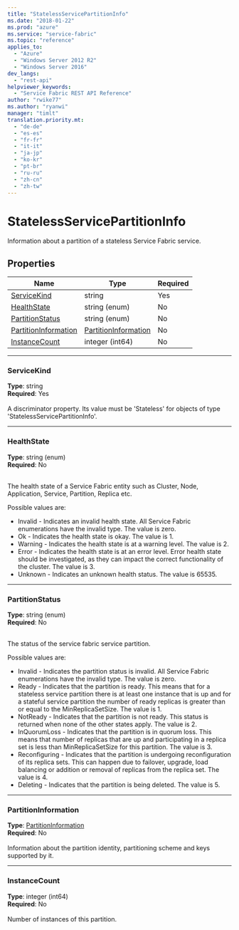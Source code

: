 ```yaml
---
title: "StatelessServicePartitionInfo"
ms.date: "2018-01-22"
ms.prod: "azure"
ms.service: "service-fabric"
ms.topic: "reference"
applies_to: 
  - "Azure"
  - "Windows Server 2012 R2"
  - "Windows Server 2016"
dev_langs: 
  - "rest-api"
helpviewer_keywords: 
  - "Service Fabric REST API Reference"
author: "rwike77"
ms.author: "ryanwi"
manager: "timlt"
translation.priority.mt: 
  - "de-de"
  - "es-es"
  - "fr-fr"
  - "it-it"
  - "ja-jp"
  - "ko-kr"
  - "pt-br"
  - "ru-ru"
  - "zh-cn"
  - "zh-tw"
---
```

# StatelessServicePartitionInfo

Information about a partition of a stateless Service Fabric service.

## Properties
| Name | Type | Required |
| --- | --- | --- |
| [ServiceKind](#servicekind) | string | Yes |
| [HealthState](#healthstate) | string (enum) | No |
| [PartitionStatus](#partitionstatus) | string (enum) | No |
| [PartitionInformation](#partitioninformation) | [PartitionInformation](sfclient-v61-model-partitioninformation.md) | No |
| [InstanceCount](#instancecount) | integer (int64) | No |

____
### ServiceKind
__Type__: string <br/>
__Required__: Yes <br/>
<br/>
A discriminator property. Its value must be 'Stateless' for objects of type 'StatelessServicePartitionInfo'.

____
### HealthState
__Type__: string (enum) <br/>
__Required__: No<br/>
<br/>


The health state of a Service Fabric entity such as Cluster, Node, Application, Service, Partition, Replica etc.

Possible values are: 

  - Invalid - Indicates an invalid health state. All Service Fabric enumerations have the invalid type. The value is zero.
  - Ok - Indicates the health state is okay. The value is 1.
  - Warning - Indicates the health state is at a warning level. The value is 2.
  - Error - Indicates the health state is at an error level. Error health state should be investigated, as they can impact the correct functionality of the cluster. The value is 3.
  - Unknown - Indicates an unknown health status. The value is 65535.



____
### PartitionStatus
__Type__: string (enum) <br/>
__Required__: No<br/>
<br/>


The status of the service fabric service partition.

Possible values are: 

  - Invalid - Indicates the partition status is invalid. All Service Fabric enumerations have the invalid type. The value is zero.
  - Ready - Indicates that the partition is ready. This means that for a stateless service partition there is at least one instance that is up and for a stateful service partition the number of ready replicas is greater than or equal to the MinReplicaSetSize. The value is 1.
  - NotReady - Indicates that the partition is not ready. This status is returned when none of the other states apply. The value is 2.
  - InQuorumLoss - Indicates that the partition is in quorum loss. This means that number of replicas that are up and participating in a replica set is less than MinReplicaSetSize for this partition. The value is 3.
  - Reconfiguring - Indicates that the partition is undergoing reconfiguration of its replica sets. This can happen due to failover, upgrade, load balancing or addition or removal of replicas from the replica set. The value is 4.
  - Deleting - Indicates that the partition is being deleted. The value is 5.



____
### PartitionInformation
__Type__: [PartitionInformation](sfclient-v61-model-partitioninformation.md) <br/>
__Required__: No<br/>
<br/>
Information about the partition identity, partitioning scheme and keys supported by it.

____
### InstanceCount
__Type__: integer (int64) <br/>
__Required__: No<br/>
<br/>
Number of instances of this partition.
